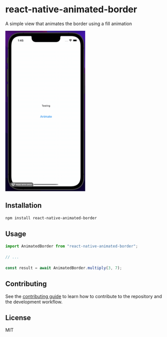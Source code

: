 # react-native-animated-border
A simple view that animates the border using a fill animation

<!-- ![Simple Demo](demo/demo.gif) -->
<img src="demo/demo.gif" width="250">

## Installation

```sh
npm install react-native-animated-border
```

## Usage

```js
import AnimatedBorder from "react-native-animated-border";

// ...

const result = await AnimatedBorder.multiply(3, 7);
```

## Contributing

See the [contributing guide](CONTRIBUTING.md) to learn how to contribute to the repository and the development workflow.

## License

MIT
